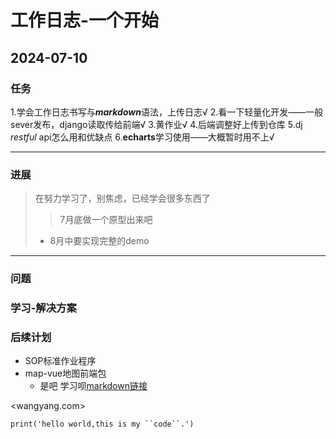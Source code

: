 # 工作日志-一个开始

## 2024-07-10

### 任务
1.学会工作日志书写与***markdown***语法，上传日志√
2.看一下轻量化开发——一般sever发布，django读取传给前端√
3.黄作业√
4.后端调整好上传到仓库
5.dj *restful* api怎么用和优缺点
6.**echarts**学习使用——大概暂时用不上√

___
### 进展
>在努力学习了，别焦虑，已经学会很多东西了
>>7月底做一个原型出来吧
>- 8月中要实现完整的demo
____
### 问题

### 学习-解决方案

### 后续计划
- SOP标准作业程序
- map-vue地图前端包
  - 是吧
学习呗[markdown链接](https://markdown.com.cn)

<wangyang.com>


`print('hello world,this is my ``code``.')`